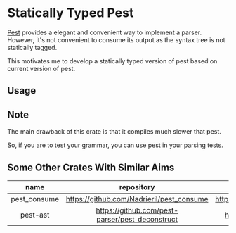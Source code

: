 # Statically Typed Pest

[Pest](https://pest.rs) provides a elegant and convenient way to implement a parser. However, it's not convenient to consume its output as the syntax tree is not statically tagged.

This motivates me to develop a statically typed version of pest based on current version of pest.

## Usage

## Note

The main drawback of this crate is that it compiles much slower that pest.

So, if you are to test your grammar, you can use pest in your parsing tests.

## Some Other Crates With Similar Aims

|     name     |                   repository                    |         documentation         |
| :----------: | :---------------------------------------------: | :---------------------------: |
| pest_consume |    https://github.com/Nadrieril/pest_consume    | https://docs.rs/pest_consume/ |
|   pest-ast   | https://github.com/pest-parser/pest_deconstruct |   https://docs.rs/pest-ast/   |
